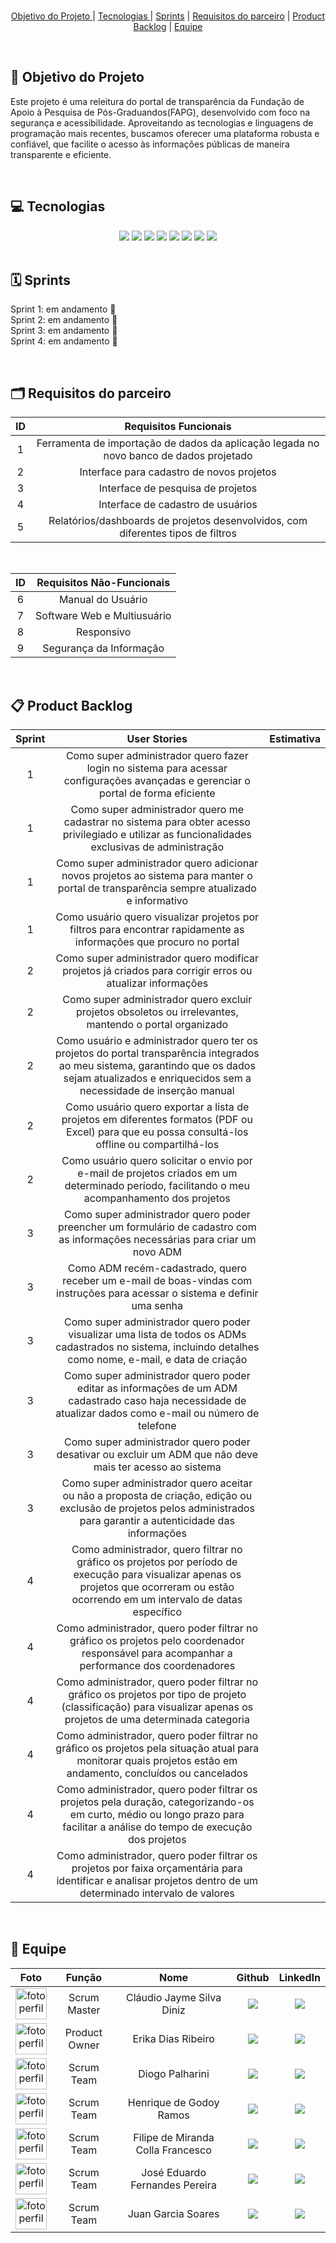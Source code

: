 <br>

<p align="center">
  <a href="#objetivo">Objetivo do Projeto </a>  |
  <a href="#tecnologias">Tecnologias </a>  |
  <a href="#sprints">Sprints</a>  |
  <a href="#requisitos">Requisitos do parceiro</a> |
  <a href="#backlog">Product Backlog</a>  | 
  <a href="#equipe">Equipe</a>
</p>

</br>

<span id="objetivo">
  
## 🎯 Objetivo do Projeto
Este projeto é uma releitura do portal de transparência da Fundação de Apoio à Pesquisa de Pós-Graduandos(FAPG), desenvolvido com foco na segurança e acessibilidade. Aproveitando as tecnologias e linguagens de programação mais recentes, buscamos oferecer uma plataforma robusta e confiável, que facilite o acesso às informações públicas de maneira transparente e eficiente.

<br>

<span id="tecnologias">
 
## 💻 Tecnologias
<div align="center">
 <img src="https://img.shields.io/badge/java-%23ED8B28.svg?style=for-the-badge&logo=openjdk&logoColor=white"> <img src="https://img.shields.io/badge/spring-%236DB33F.svg?style=for-the-badge&logo=spring&logoColor=white"> <img src="https://img.shields.io/badge/react-%2320232a.svg?style=for-the-badge&logo=react&logoColor=%2361DAFB"> <img src="https://img.shields.io/badge/typescript-%230b0f87.svg?style=for-the-badge&logo=typescript&logoColor=white"> <img src="https://img.shields.io/badge/mysql-7d09d6.svg?style=for-the-badge&logo=mysql&logoColor=white"> <img src="https://img.shields.io/badge/figma-%23000000.svg?style=for-the-badge&logo=figma&logoColor=white"> <img src="https://img.shields.io/badge/css3-%231572B6.svg?style=for-the-badge&logo=css3&logoColor=white"> <img src="https://img.shields.io/badge/html5-%23E34F26.svg?style=for-the-badge&logo=html5&logoColor=white">
</div>

<br>

<span id="sprints">

## 🗓 Sprints
Sprint 1: em andamento 🔁  <br>
Sprint 2: em andamento 🔁  <br>
Sprint 3: em andamento 🔁  <br>
Sprint 4: em andamento 🔁 

<br>

<span id="requisitos">

## 🗂 Requisitos do parceiro
| ID | Requisitos Funcionais |
| :--: | :-----------------: |
| 1 | Ferramenta de importação de dados da aplicação legada no novo banco de dados projetado |
| 2 | Interface para cadastro de novos projetos |
| 3 | Interface de pesquisa de projetos |
| 4 | Interface de cadastro de usuários |
| 5 | Relatórios/dashboards de projetos desenvolvidos, com diferentes tipos de filtros |

<br>

| ID | Requisitos Não-Funcionais |
| :--: | :---------------------: |
| 6 | Manual do Usuário |
| 7 | Software Web e Multiusuário |
| 8 | Responsivo |
| 9 | Segurança da Informação |

<br>

<span id="backlog">

## 📋 Product Backlog
| Sprint | User Stories | Estimativa |
| :----: | :----------: | :--------: |
| 1 | Como super administrador quero fazer login no sistema para acessar configurações avançadas e gerenciar o portal de forma eficiente              |                |
| 1 | Como super administrador quero me cadastrar no sistema para obter acesso privilegiado e utilizar as funcionalidades exclusivas de administração |                |
| 1 | Como super administrador quero adicionar novos projetos ao sistema para manter o portal de transparência sempre atualizado e informativo        |                |
| 1 | Como usuário quero visualizar projetos por filtros para encontrar rapidamente as informações que procuro no portal                              |                |
| 2 | Como super administrador quero modificar projetos já criados para corrigir erros ou atualizar informações                                       |                |
| 2 | Como super administrador quero excluir projetos obsoletos ou irrelevantes, mantendo o portal organizado                                         |                |
| 2 | Como usuário e administrador quero ter os projetos do portal transparência integrados ao meu sistema, garantindo que os dados sejam atualizados e enriquecidos sem a necessidade de inserção manual |                |
| 2 | Como usuário quero exportar a lista de projetos em diferentes formatos (PDF ou Excel) para que eu possa consultá-los offline ou compartilhá-los |                |
| 2 | Como usuário quero solicitar o envio por e-mail de projetos criados em um determinado período, facilitando o meu acompanhamento dos projetos    |                |
| 3 | Como super administrador quero poder preencher um formulário de cadastro com as informações necessárias para criar um novo ADM                  |                |
| 3 | Como ADM recém-cadastrado, quero receber um e-mail de boas-vindas com instruções para acessar o sistema e definir uma senha                     |                |
| 3 | Como super administrador quero poder visualizar uma lista de todos os ADMs cadastrados no sistema, incluindo detalhes como nome, e-mail, e data de criação |                |
| 3 | Como super administrador quero poder editar as informações de um ADM cadastrado caso haja necessidade de atualizar dados como e-mail ou número de telefone |                |
| 3 | Como super administrador quero poder desativar ou excluir um ADM que não deve mais ter acesso ao sistema                                        |                |
| 3 | Como super administrador quero aceitar ou não a proposta de criação, edição ou exclusão de projetos pelos administrados para garantir a autenticidade das informações |                |
| 4 | Como administrador, quero filtrar no gráfico os projetos por período de execução para visualizar apenas os projetos que ocorreram ou estão ocorrendo em um intervalo de datas específico |                |
| 4 | Como administrador, quero poder filtrar no gráfico os projetos pelo coordenador responsável para acompanhar a performance dos coordenadores     |                |
| 4 | Como administrador, quero poder filtrar no gráfico os projetos por tipo de projeto (classificação) para visualizar apenas os projetos de uma determinada categoria |                |
| 4 | Como administrador, quero poder filtrar no gráfico os projetos pela situação atual para monitorar quais projetos estão em andamento, concluídos ou cancelados |                |
| 4 | Como administrador, quero poder filtrar os projetos pela duração, categorizando-os em curto, médio ou longo prazo para facilitar a análise do tempo de execução dos projetos |                |
| 4 | Como administrador, quero poder filtrar os projetos por faixa orçamentária para identificar e analisar projetos dentro de um determinado intervalo de valores |                |

<br>

<span id="equipe">

## 👥 Equipe
| Foto | Função | Nome | Github | LinkedIn |
| :--: | :----: | :--: | :----: | :------: |
| <a href="https://github.com/ClaudioJaymeDiniz"> <img src="https://avatars.githubusercontent.com/ClaudioJaymeDiniz" alt="fotoperfil" width="50"></a> | Scrum Master | Cláudio Jayme Silva Diniz | <a href="https://github.com/ClaudioJaymeDiniz"> <img src='https://img.shields.io/badge/GitHub-100000?style=for-the-badge&logo=github&logoColor=white&color=000000'/></a> | <a href="https://www.linkedin.com/in/claudio-jayme/"><img src="https://img.shields.io/badge/LinkedIn-0077B5?style=for-the-badge&logo=linkedin&logoColor=white"></a> |
| <a href="https://github.com/ErikaDias2"> <img src="https://avatars.githubusercontent.com/ErikaDias2" alt="fotoperfil" width="50"></a> | Product Owner | Erika Dias Ribeiro | <a href="https://github.com/erikadias2004"><img src="https://img.shields.io/badge/GitHub-100000?style=for-the-badge&logo=github&logoColor=white"></a> | <a href="https://www.linkedin.com/in/erika-dias-ribeiro-608359266/"><img src="https://img.shields.io/badge/LinkedIn-0077B5?style=for-the-badge&logo=linkedin&logoColor=white"></a> |
| <a href="https://github.com/DiogoPalharini"> <img src="https://avatars.githubusercontent.com/DiogoPalharini" alt="fotoperfil" width="50"></a> | Scrum Team | Diogo Palharini | <a href="https://github.com/DiogoPalharini"><img src="https://img.shields.io/badge/GitHub-100000?style=for-the-badge&logo=github&logoColor=white"></a> | <a href="https://www.linkedin.com/in/diogo-palharini-10b803275/"><img src="https://img.shields.io/badge/LinkedIn-0077B5?style=for-the-badge&logo=linkedin&logoColor=white"></a> |
| <a href="https://github.com/henrique0401"><img src="https://avatars.githubusercontent.com/u/142222260?v=4" alt="fotoperfil" width="50"></a> | Scrum Team | Henrique de Godoy Ramos | <a href="https://github.com/henrique0401"><img src='https://img.shields.io/badge/GitHub-100000?style=for-the-badge&logo=github&logoColor=white&color=000000'/></a> | <a href="https://www.linkedin.com/in/henrique-ramos-a8a459290/"><img src="https://img.shields.io/badge/LinkedIn-0077B5?style=for-the-badge&logo=linkedin&logoColor=white"></a> |
|  <a href="https://github.com/collafilipe"> <img src="https://avatars.githubusercontent.com/collafilipe" alt="fotoperfil" width="50"></a> | Scrum Team | Filipe de Miranda Colla Francesco | <a href="https://github.com/collafilipe"><img src='https://img.shields.io/badge/GitHub-100000?style=for-the-badge&logo=github&logoColor=white&color=000000'/></a> | <a href="https://www.linkedin.com/in/filipe-colla/"><img src="https://img.shields.io/badge/LinkedIn-0077B5?style=for-the-badge&logo=linkedin&logoColor=white"></a> |
|  <a href="https://github.com/ZduardoPereira"><img src="https://avatars.githubusercontent.com/u/127692036?v=4" alt="fotoperfil" width="50"></a> | Scrum Team | José Eduardo Fernandes Pereira | <a href="https://github.com/ZduardoPereira"><img src='https://img.shields.io/badge/GitHub-100000?style=for-the-badge&logo=github&logoColor=white&color=000000'/></a> | <a href="https://www.linkedin.com/in/jos%C3%A9-eduardo-fernandes-pereira-b26517284/"><img src="https://img.shields.io/badge/LinkedIn-0077B5?style=for-the-badge&logo=linkedin&logoColor=white"></a> |
| <a href="https://github.com/ojuansoares"><img src="https://avatars.githubusercontent.com/ojuansoares" alt="fotoperfil" width="50"></a> | Scrum Team | Juan Garcia Soares | <a href="https://github.com/ojuansoares"><img src="https://img.shields.io/badge/GitHub-100000?style=for-the-badge&logo=github&logoColor=white"></a> | <a href="https://www.linkedin.com/in/ojuansoares"><img src="https://img.shields.io/badge/LinkedIn-0077B5?style=for-the-badge&logo=linkedin&logoColor=white"></a> |

